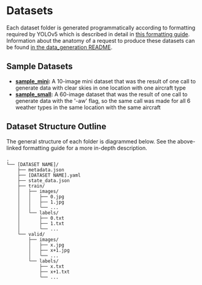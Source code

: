 # Datasets

Each dataset folder is generated programmatically according to formatting required by YOLOv5 which is described in detail in [this formatting guide](./FORMAT.pdf). Information about the anatomy of a request to produce these datasets can be found [in the data_generation README](../src/data_generation/README.md). 

## Sample Datasets
* **[sample_mini](sample_mini/):** A 10-image mini dataset that was the result of one call to generate data with clear skies in one location with one aircraft type
* **[sample_small](sample_small/):** A 60-image dataset that was the result of one call to generate data with the '-aw' flag, so the same call was made for all 6 weather types in the same location with the same aircraft

## Dataset Structure Outline
The general structure of each folder is diagrammed below. See the above-linked formatting guide for a more in-depth description. 
```
.
└── [DATASET NAME]/
    ├── metadata.json
    ├── [DATASET NAME].yaml
    ├── state_data.json
    ├── train/
    │   ├── images/
    │   │   ├── 0.jpg
    │   │   ├── 1.jpg
    │   │   └── ...
    │   └── labels/
    │       ├── 0.txt
    │       ├── 1.txt
    │       └── ...
    └── valid/
        ├── images/
        │   ├── x.jpg
        │   ├── x+1.jpg
        │   └── ...
        └── labels/
            ├── x.txt
            ├── x+1.txt
            └── ...
```
